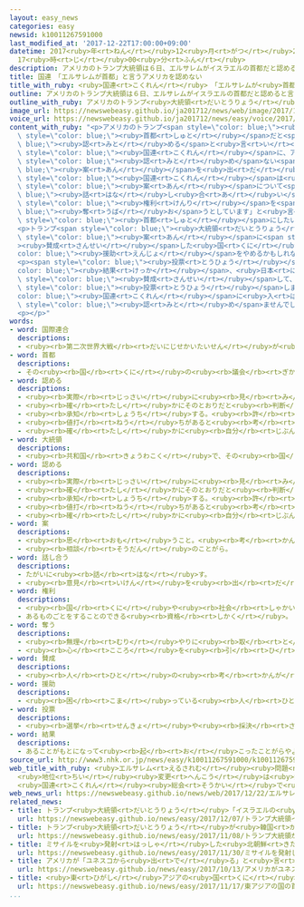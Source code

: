 ```yaml
---
layout: easy_news
categories: easy
newsid: k10011267591000
last_modified_at: '2017-12-22T17:00:00+09:00'
datetime: 2017<ruby>年<rt>ねん</rt></ruby>12<ruby>月<rt>がつ</rt></ruby>22<ruby>日<rt>にち</rt></ruby>
  17<ruby>時<rt>じ</rt></ruby>00<ruby>分<rt>ふん</rt></ruby>
description: アメリカのトランプ大統領は６日、エルサレムがイスラエルの首都だと認めると言いました。
title: 国連　「エルサレムが首都」と言うアメリカを認めない
title_with_ruby: <ruby>国連<rt>こくれん</rt></ruby>　「エルサレムが<ruby>首都<rt>しゅと</rt></ruby>」と<ruby>言<rt>い</rt></ruby>うアメリカを<ruby>認<rt>みと</rt></ruby>めない
outline: アメリカのトランプ大統領は６日、エルサレムがイスラエルの首都だと認めると言いました。
outline_with_ruby: アメリカのトランプ<ruby>大統領<rt>だいとうりょう</rt></ruby>は<ruby>６日<rt>むいか</rt></ruby>、エルサレムがイスラエルの<ruby>首都<rt>しゅと</rt></ruby>だと<ruby>認<rt>みと</rt></ruby>めると<ruby>言<rt>い</rt></ruby>いました。
image_url: https://newswebeasy.github.io/ja201712/news/web/image/2017/12/22/K10011267591_1712220408_1712220408_01_02.jpg
voice_url: https://newswebeasy.github.io/ja201712/news/easy/voice/2017/12/22/k10011267591000.mp3
content_with_ruby: "<p>アメリカのトランプ<span style=\"color: blue;\"><ruby>大統領<rt>だいとうりょう</rt></ruby></span>は<ruby>６日<rt>むいか</rt></ruby>、エルサレムがイスラエルの<span\
  \ style=\"color: blue;\"><ruby>首都<rt>しゅと</rt></ruby></span>だと<span style=\"color:\
  \ blue;\"><ruby>認<rt>みと</rt></ruby>める</span>と<ruby>言<rt>い</rt></ruby>いました。トルコとイエメンは<span\
  \ style=\"color: blue;\"><ruby>国連<rt>こくれん</rt></ruby></span>に、アメリカが<ruby>決<rt>き</rt></ruby>めたことを<span\
  \ style=\"color: blue;\"><ruby>認<rt>みと</rt></ruby>め</span>ない<span style=\"color:\
  \ blue;\"><ruby>案<rt>あん</rt></ruby></span>を<ruby>出<rt>だ</rt></ruby>しました。２１<ruby>日<rt>にち</rt></ruby>、<span\
  \ style=\"color: blue;\"><ruby>国連<rt>こくれん</rt></ruby></span>は<ruby>会議<rt>かいぎ</rt></ruby>を<ruby>開<rt>ひら</rt></ruby>いて、この<span\
  \ style=\"color: blue;\"><ruby>案<rt>あん</rt></ruby></span>について<span style=\"color:\
  \ blue;\"><ruby>話<rt>はな</rt></ruby>し<ruby>合<rt>あ</rt></ruby>い</span>ました。</p>\n<p>パレスチナ<ruby>暫定自治政府<rt>ざんていじちせいふ</rt></ruby>の<ruby>人<rt>ひと</rt></ruby>が「アメリカはパレスチナの<ruby>人<rt>ひと</rt></ruby>たちの<span\
  \ style=\"color: blue;\"><ruby>権利<rt>けんり</rt></ruby></span>を<span style=\"color:\
  \ blue;\"><ruby>奪<rt>うば</rt></ruby>お</span>うとしています」と<ruby>言<rt>い</rt></ruby>いました。パレスチナ<ruby>暫定自治政府<rt>ざんていじちせいふ</rt></ruby>も、<ruby>将来<rt>しょうらい</rt></ruby><ruby>国<rt>くに</rt></ruby>をつくるときにエルサレムを<span\
  \ style=\"color: blue;\"><ruby>首都<rt>しゅと</rt></ruby></span>にしたいと<ruby>考<rt>かんが</rt></ruby>えています。</p>\n\
  <p>トランプ<span style=\"color: blue;\"><ruby>大統領<rt>だいとうりょう</rt></ruby></span>は、この<span\
  \ style=\"color: blue;\"><ruby>案<rt>あん</rt></ruby></span>に<span style=\"color: blue;\"\
  ><ruby>賛成<rt>さんせい</rt></ruby></span>した<ruby>国<rt>くに</rt></ruby>への<span style=\"\
  color: blue;\"><ruby>援助<rt>えんじょ</rt></ruby></span>をやめるかもしれないと<ruby>言<rt>い</rt></ruby>っていました。</p>\n\
  <p><span style=\"color: blue;\"><ruby>投票<rt>とうひょう</rt></ruby></span>の<span style=\"\
  color: blue;\"><ruby>結果<rt>けっか</rt></ruby></span>、<ruby>日本<rt>にっぽん</rt></ruby>など１２８の<ruby>国<rt>くに</rt></ruby>が<span\
  \ style=\"color: blue;\"><ruby>賛成<rt>さんせい</rt></ruby></span>して、アメリカやイスラエルなど９つの<ruby>国<rt>くに</rt></ruby>が<ruby>反対<rt>はんたい</rt></ruby>しました。３５の<ruby>国<rt>くに</rt></ruby>は<span\
  \ style=\"color: blue;\"><ruby>投票<rt>とうひょう</rt></ruby></span>しませんでした。<span style=\"\
  color: blue;\"><ruby>国連<rt>こくれん</rt></ruby></span>に<ruby>入<rt>はい</rt></ruby>っている<ruby>国<rt>くに</rt></ruby>の６６%の<ruby>国<rt>くに</rt></ruby>が、アメリカが<ruby>決<rt>き</rt></ruby>めたことを<span\
  \ style=\"color: blue;\"><ruby>認<rt>みと</rt></ruby>め</span>ませんでした。</p>\n<p></p>\n\
  <p></p>"
words:
- word: 国際連合
  descriptions:
  - <ruby><rb>第二次世界大戦</rb><rt>だいにじせかいたいせん</rt></ruby>が<ruby><rb>終</rb><rt>お</rt></ruby>わった１９４５<ruby><rb>年</rb><rt>ねん</rt></ruby>、<ruby><rb>世界</rb><rt>せかい</rt></ruby>の<ruby><rb>平和</rb><rt>へいわ</rt></ruby>と<ruby><rb>安全</rb><rt>あんぜん</rt></ruby>を<ruby><rb>守</rb><rt>まも</rt></ruby>るために<ruby><rb>作</rb><rt>つく</rt></ruby>られた<ruby><rb>仕組</rb><rt>しく</rt></ruby>み。<ruby><rb>本部</rb><rt>ほんぶ</rt></ruby>はアメリカのニューヨークにある。<ruby><rb>国連</rb><rt>こくれん</rt></ruby>。<ruby><rb>UN</rb><rt>ユーエヌ</rt></ruby>。
- word: 首都
  descriptions:
  - その<ruby><rb>国</rb><rt>くに</rt></ruby>の<ruby><rb>議会</rb><rt>ぎかい</rt></ruby>や<ruby><rb>中心</rb><rt>ちゅうしん</rt></ruby>になる<ruby><rb>役所</rb><rt>やくしょ</rt></ruby>のある<ruby><rb>都市</rb><rt>とし</rt></ruby>。<ruby><rb>日本</rb><rt>にっぽん</rt></ruby>の<ruby><rb>東京</rb><rt>とうきょう</rt></ruby>、アメリカのワシントンなど。<ruby><rb>首府</rb><rt>しゅふ</rt></ruby>。
- word: 認める
  descriptions:
  - <ruby><rb>実際</rb><rt>じっさい</rt></ruby>に<ruby><rb>見</rb><rt>み</rt></ruby>る。
  - <ruby><rb>確</rb><rt>たし</rt></ruby>かにそのとおりだと<ruby><rb>判断</rb><rt>はんだん</rt></ruby>する。
  - <ruby><rb>承知</rb><rt>しょうち</rt></ruby>する。<ruby><rb>許</rb><rt>ゆる</rt></ruby>す。
  - <ruby><rb>値打</rb><rt>ねう</rt></ruby>ちがあると<ruby><rb>考</rb><rt>かんが</rt></ruby>える。<ruby><rb>評価</rb><rt>ひょうか</rt></ruby>する。
  - <ruby><rb>確</rb><rt>たし</rt></ruby>かに<ruby><rb>自分</rb><rt>じぶん</rt></ruby>のしたことであると<ruby><rb>同意</rb><rt>どうい</rt></ruby>する。
- word: 大統領
  descriptions:
  - <ruby><rb>共和国</rb><rt>きょうわこく</rt></ruby>で、その<ruby><rb>国</rb><rt>くに</rt></ruby>を<ruby><rb>代表</rb><rt>だいひょう</rt></ruby>する<ruby><rb>人</rb><rt>ひと</rt></ruby>。
- word: 認める
  descriptions:
  - <ruby><rb>実際</rb><rt>じっさい</rt></ruby>に<ruby><rb>見</rb><rt>み</rt></ruby>る。
  - <ruby><rb>確</rb><rt>たし</rt></ruby>かにそのとおりだと<ruby><rb>判断</rb><rt>はんだん</rt></ruby>する。
  - <ruby><rb>承知</rb><rt>しょうち</rt></ruby>する。<ruby><rb>許</rb><rt>ゆる</rt></ruby>す。
  - <ruby><rb>値打</rb><rt>ねう</rt></ruby>ちがあると<ruby><rb>考</rb><rt>かんが</rt></ruby>える。<ruby><rb>評価</rb><rt>ひょうか</rt></ruby>する。
  - <ruby><rb>確</rb><rt>たし</rt></ruby>かに<ruby><rb>自分</rb><rt>じぶん</rt></ruby>のしたことであると<ruby><rb>同意</rb><rt>どうい</rt></ruby>する。
- word: 案
  descriptions:
  - <ruby><rb>思</rb><rt>おも</rt></ruby>うこと。<ruby><rb>考</rb><rt>かんが</rt></ruby>え。<ruby><rb>計画</rb><rt>けいかく</rt></ruby>。
  - <ruby><rb>相談</rb><rt>そうだん</rt></ruby>のことがら。
- word: 話し合う
  descriptions:
  - たがいに<ruby><rb>話</rb><rt>はな</rt></ruby>す。
  - <ruby><rb>意見</rb><rt>いけん</rt></ruby>を<ruby><rb>出</rb><rt>だ</rt></ruby>し<ruby><rb>合</rb><rt>あ</rt></ruby>う。
- word: 権利
  descriptions:
  - <ruby><rb>国</rb><rt>くに</rt></ruby>や<ruby><rb>社会</rb><rt>しゃかい</rt></ruby>などの<ruby><rb>決</rb><rt>き</rt></ruby>まりで<ruby><rb>認</rb><rt>みと</rt></ruby>められている<ruby><rb>利益</rb><rt>りえき</rt></ruby>。
  - あるものごとをすることのできる<ruby><rb>資格</rb><rt>しかく</rt></ruby>。
- word: 奪う
  descriptions:
  - <ruby><rb>無理</rb><rt>むり</rt></ruby>やりに<ruby><rb>取</rb><rt>と</rt></ruby>り<ruby><rb>上</rb><rt>あ</rt></ruby>げる。
  - <ruby><rb>心</rb><rt>こころ</rt></ruby>を<ruby><rb>引</rb><rt>ひ</rt></ruby>きつける。
- word: 賛成
  descriptions:
  - <ruby><rb>人</rb><rt>ひと</rt></ruby>の<ruby><rb>考</rb><rt>かんが</rt></ruby>えをよいと<ruby><rb>認</rb><rt>みと</rt></ruby>めること。<ruby><rb>同意</rb><rt>どうい</rt></ruby>すること。
- word: 援助
  descriptions:
  - <ruby><rb>困</rb><rt>こま</rt></ruby>っている<ruby><rb>人</rb><rt>ひと</rt></ruby>などを、<ruby><rb>助</rb><rt>たす</rt></ruby>けること。<ruby><rb>力</rb><rt>ちから</rt></ruby>をかすこと。
- word: 投票
  descriptions:
  - <ruby><rb>選挙</rb><rt>せんきょ</rt></ruby>や<ruby><rb>採決</rb><rt>さいけつ</rt></ruby>で、<ruby><rb>選</rb><rt>えら</rt></ruby>びたい<ruby><rb>人</rb><rt>ひと</rt></ruby>の<ruby><rb>名前</rb><rt>なまえ</rt></ruby>や、<ruby><rb>賛成</rb><rt>さんせい</rt></ruby>か<ruby><rb>反対</rb><rt>はんたい</rt></ruby>かを、<ruby><rb>紙</rb><rt>かみ</rt></ruby>に<ruby><rb>書</rb><rt>か</rt></ruby>いて<ruby><rb>出</rb><rt>だ</rt></ruby>すこと。
- word: 結果
  descriptions:
  - あることがもとになって<ruby><rb>起</rb><rt>お</rt></ruby>こったことがらやようす。
source_url: http://www3.nhk.or.jp/news/easy/k10011267591000/k10011267591000.html
web_title_with_ruby: <ruby>エルサレム<rt>えるされむ</rt></ruby><ruby>問題<rt>もんだい</rt></ruby>
  <ruby>地位<rt>ちい</rt></ruby><ruby>変更<rt>へんこう</rt></ruby>は<ruby>無効<rt>むこう</rt></ruby>
  <ruby>国連<rt>こくれん</rt></ruby><ruby>総会<rt>そうかい</rt></ruby>で<ruby>決議<rt>けつぎ</rt></ruby>を<ruby>採択<rt>さいたく</rt></ruby>
web_news_url: https://newswebeasy.github.io/news/web/2017/12/22/エルサレム問題-地位変更は無効-国連総会で決議を採択
related_news:
- title: トランプ<ruby>大統領<rt>だいとうりょう</rt></ruby>「イスラエルの<ruby>首都<rt>しゅと</rt></ruby>はエルサレム」
  url: https://newswebeasy.github.io/news/easy/2017/12/07/トランプ大統領イスラエルの首都はエルサレム
- title: トランプ<ruby>大統領<rt>だいとうりょう</rt></ruby>が<ruby>韓国<rt>かんこく</rt></ruby>の<ruby>国会<rt>こっかい</rt></ruby>で<ruby>演説<rt>えんぜつ</rt></ruby>をする
  url: https://newswebeasy.github.io/news/easy/2017/11/08/トランプ大統領が韓国の国会で演説をする
- title: ミサイルを<ruby>発射<rt>はっしゃ</rt></ruby>した<ruby>北朝鮮<rt>きたちょうせん</rt></ruby>について<ruby>国連<rt>こくれん</rt></ruby>が<ruby>会議<rt>かいぎ</rt></ruby>を<ruby>開<rt>ひら</rt></ruby>く
  url: https://newswebeasy.github.io/news/easy/2017/11/30/ミサイルを発射した北朝鮮について国連が会議を開く
- title: アメリカが「ユネスコから<ruby>出<rt>で</rt></ruby>る」と<ruby>言<rt>い</rt></ruby>う
  url: https://newswebeasy.github.io/news/easy/2017/10/13/アメリカがユネスコから出ると言う
- title: <ruby>東<rt>ひがし</rt></ruby>アジアの<ruby>国<rt>くに</rt></ruby>の<ruby>首相<rt>しゅしょう</rt></ruby>などが「<ruby>化学<rt>かがく</rt></ruby><ruby>兵器<rt>へいき</rt></ruby>をなくそう」と<ruby>発表<rt>はっぴょう</rt></ruby>
  url: https://newswebeasy.github.io/news/easy/2017/11/17/東アジアの国の首相などが化学兵器をなくそうと発表
...
```

